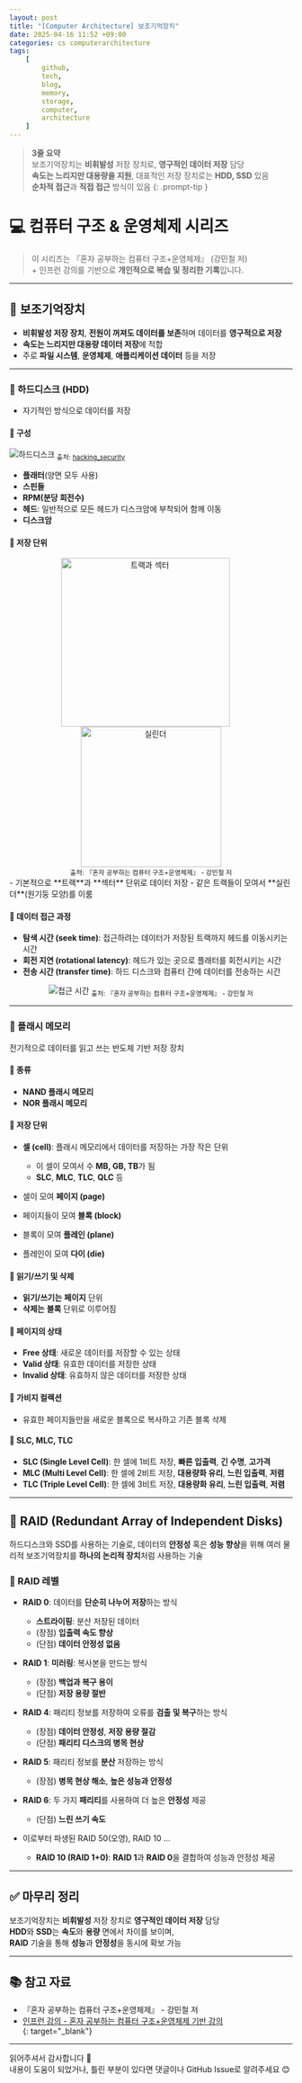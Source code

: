 ```yaml
---
layout: post
title: "[Computer Architecture] 보조기억장치"
date: 2025-04-16 11:52 +09:00
categories: cs computerarchitecture
tags:
    [
        github,
        tech,
        blog,
        memory,
        storage,
        computer,
        architecture
    ]
---
```


> **3줄 요약**
<br>보조기억장치는 **비휘발성** 저장 장치로, **영구적인 데이터 저장** 담당
<br>**속도는 느리지만 대용량을 지원**, 대표적인 저장 장치로는 **HDD, SSD** 있음
<br>**순차적 접근**과 **직접 접근** 방식이 있음
{: .prompt-tip }

# 💻 컴퓨터 구조 & 운영체제 시리즈

> 이 시리즈는 『혼자 공부하는 컴퓨터 구조+운영체제』 (강민철 저)
> <br> + 인프런 강의를 기반으로 **개인적으로 복습 및 정리한 기록**입니다.

---

## 💾 보조기억장치

- **비휘발성 저장 장치**, **전원이 꺼져도 데이터를 보존**하며 데이터를 **영구적으로 저장**  
- **속도는 느리지만 대용량 데이터 저장**에 적합  
- 주로 **파일 시스템**, **운영체제**, **애플리케이션 데이터** 등을 저장

---

### 🔸 하드디스크 (HDD)

- 자기적인 방식으로 데이터를 저장

#### 🔸 구성
![하드디스크](assets/img/cs/harddisk.png)
<sub>출처: [hacking_security](https://whitesnake1004.tistory.com/273)</sub>

- **플래터**(양면 모두 사용)
- **스핀들**
- **RPM(분당 회전수)**
- **헤드**: 일반적으로 모든 헤드가 디스크암에 부착되어 함께 이동
- **디스크암**

#### 🔸 저장 단위
<div style="text-align: center;">
  <img src="assets/img/cs/track-sector.png" alt="트랙과 섹터" width="300" style="display: inline-block; margin-right: 20px;"/>
  <img src="assets/img/cs/cylinder.png" alt="실린더" width="250" style="display: inline-block;"/>
  <br/>
  <sub>출처: 『혼자 공부하는 컴퓨터 구조+운영체제』 - 강민철 저</sub>
</div>
- 기본적으로 **트랙**과 **섹터** 단위로 데이터 저장
- 같은 트랙들이 모여서 **실린더**(원기둥 모양)를 이룸

#### 🔸 데이터 접근 과정
- **탐색 시간 (seek time)**: 접근하려는 데이터가 저장된 트랙까지 헤드를 이동시키는 시간
- **회전 지연 (rotational latency)**: 헤드가 있는 곳으로 플래터를 회전시키는 시간
- **전송 시간 (transfer time)**: 하드 디스크와 컴퓨터 간에 데이터를 전송하는 시간

<div style="text-align: center;">
  <img src="assets/img/cs/access-time.png" alt="접근 시간">
  <sub>출처: 『혼자 공부하는 컴퓨터 구조+운영체제』 - 강민철 저</sub>
</div>

---

### 🔸 플래시 메모리

전기적으로 데이터를 읽고 쓰는 반도체 기반 저장 장치

#### 🔸 종류
- **NAND 플래시 메모리**
- **NOR 플래시 메모리**

#### 🔸 저장 단위
- **셀 (cell)**: 플래시 메모리에서 데이터를 저장하는 가장 작은 단위
  - 이 셀이 모여서 수 **MB, GB, TB**가 됨
  - **SLC**, **MLC**, **TLC**, **QLC** 등

- 셀이 모여 **페이지 (page)**
- 페이지들이 모여 **블록 (block)**
- 블록이 모여 **플레인 (plane)**
- 플레인이 모여 **다이 (die)**

#### 🔸 읽기/쓰기 및 삭제
- **읽기/쓰기는** **페이지** 단위
- **삭제는** **블록** 단위로 이루어짐

#### 🔸 페이지의 상태
- **Free 상태**: 새로운 데이터를 저장할 수 있는 상태
- **Valid 상태**: 유효한 데이터를 저장한 상태
- **Invalid 상태**: 유효하지 않은 데이터를 저장한 상태

#### 🔸 가비지 컬렉션
- 유효한 페이지들만을 새로운 블록으로 복사하고 기존 블록 삭제

#### 🔸 SLC, MLC, TLC
- **SLC (Single Level Cell)**: 한 셀에 1비트 저장, **빠른 입출력**, **긴 수명**, **고가격**
- **MLC (Multi Level Cell)**: 한 셀에 2비트 저장, **대용량화 유리**, **느린 입출력**, **저렴**
- **TLC (Triple Level Cell)**: 한 셀에 3비트 저장, **대용량화 유리**, **느린 입출력**, **저렴**

---

## 📀 RAID (Redundant Array of Independent Disks)

하드디스크와 SSD를 사용하는 기술로, 데이터의 **안정성** 혹은 **성능 향상**을 위해 여러 물리적 보조기억장치를 **하나의 논리적 장치**처럼 사용하는 기술

### 🔸 RAID 레벨

- **RAID 0**: 데이터를 **단순히 나누어 저장**하는 방식  
  - **스트라이핑**: 분산 저장된 데이터  
  - (장점) **입출력 속도 향상**  
  - (단점) **데이터 안정성 없음**

- **RAID 1**: **미러링**: 복사본을 만드는 방식  
  - (장점) **백업과 복구 용이**  
  - (단점) **저장 용량 절반**

- **RAID 4**: 패리티 정보를 저장하여 오류를 **검출 및 복구**하는 방식  
  - (장점) **데이터 안정성**, **저장 용량 절감**  
  - (단점) **패리티 디스크의 병목 현상**

- **RAID 5**: 패리티 정보를 **분산** 저장하는 방식  
  - (장점) **병목 현상 해소**, **높은 성능과 안정성**

- **RAID 6**: 두 가지 **패리티**를 사용하여 더 높은 **안정성** 제공  
  - (단점) **느린 쓰기 속도**

- 이로부터 파생된 RAID 50(오영), RAID 10 …
  - **RAID 10 (RAID 1+0)**: **RAID 1**과 **RAID 0**을 결합하여 성능과 안정성 제공

---

## ✅ 마무리 정리

보조기억장치는 **비휘발성** 저장 장치로 **영구적인 데이터 저장** 담당  
**HDD**와 **SSD**는 **속도**와 **용량** 면에서 차이를 보이며,  
**RAID** 기술을 통해 **성능**과 **안정성**을 동시에 확보 가능

---

## 📚 참고 자료

- 『혼자 공부하는 컴퓨터 구조+운영체제』 - 강민철 저  
- [인프런 강의 - 혼자 공부하는 컴퓨터 구조+운영체제 기반 강의](https://www.inflearn.com/course/%ED%98%BC%EC%9E%90-%EA%B3%B5%EB%B6%80%ED%95%98%EB%8A%94-%EC%BB%B4%ED%93%A8%ED%84%B0%EA%B5%AC%EC%A1%B0-%EC%9A%B4%EC%98%81%EC%B2%B4%EC%A0%9C)  
{: target="_blank"}

---

읽어주셔서 감사합니다 🙌  
내용이 도움이 되었거나, 틀린 부분이 있다면 댓글이나 GitHub Issue로 알려주세요 😊

